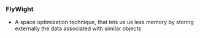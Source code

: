 ﻿### FlyWight

* A space optimization technique, that lets us us less memory by storing externally the data associated with similar objects
